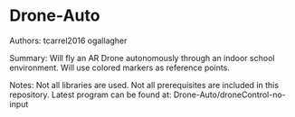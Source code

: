 # Drone-Auto

Authors: 
  tcarrel2016
  ogallagher 

Summary:
  Will fly an AR Drone autonomously through an indoor school environment.
  Will use colored markers as reference points.
  
Notes:
  Not all libraries are used.
  Not all prerequisites are included in this repository.
  Latest program can be found at: Drone-Auto/droneControl-no-input
